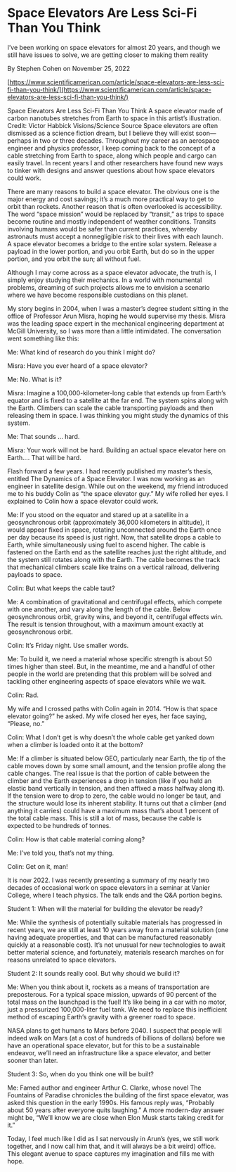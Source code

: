 # Space Elevators Are Less Sci-Fi Than You Think
I’ve been working on space elevators for almost 20 years, and though we still have issues to solve, we are getting closer to making them reality

By Stephen Cohen on November 25, 2022

[https://www.scientificamerican.com/article/space-elevators-are-less-sci-fi-than-you-think/](https://www.scientificamerican.com/article/space-elevators-are-less-sci-fi-than-you-think/)

Space Elevators Are Less Sci-Fi Than You Think
A space elevator made of carbon nanotubes stretches from Earth to space in this artist’s illustration. Credit: Victor Habbick Visions/Science Source
Space elevators are often dismissed as a science fiction dream, but I believe they will exist soon—perhaps in two or three decades. Throughout my career as an aerospace engineer and physics professor, I keep coming back to the concept of a cable stretching from Earth to space, along which people and cargo can easily travel. In recent years I and other researchers have found new ways to tinker with designs and answer questions about how space elevators could work.

There are many reasons to build a space elevator. The obvious one is the major energy and cost savings; it’s a much more practical way to get to orbit than rockets. Another reason that is often overlooked is accessibility. The word “space mission” would be replaced by “transit,” as trips to space become routine and mostly independent of weather conditions. Transits involving humans would be safer than current practices, whereby astronauts must accept a nonnegligible risk to their lives with each launch. A space elevator becomes a bridge to the entire solar system. Release a payload in the lower portion, and you orbit Earth, but do so in the upper portion, and you orbit the sun; all without fuel.

Although I may come across as a space elevator advocate, the truth is, I simply enjoy studying their mechanics. In a world with monumental problems, dreaming of such projects allows me to envision a scenario where we have become responsible custodians on this planet.


My story begins in 2004, when I was a master’s degree student sitting in the office of Professor Arun Misra, hoping he would supervise my thesis. Misra was the leading space expert in the mechanical engineering department at McGill University, so I was more than a little intimidated. The conversation went something like this:

Me: What kind of research do you think I might do?

Misra: Have you ever heard of a space elevator?

Me: No. What is it?

Misra: Imagine a 100,000-kilometer-long cable that extends up from Earth’s equator and is fixed to a satellite at the far end. The system spins along with the Earth. Climbers can scale the cable transporting payloads and then releasing them in space. I was thinking you might study the dynamics of this system.


Me: That sounds … hard.

Misra: Your work will not be hard. Building an actual space elevator here on Earth….
That will be hard.

Flash forward a few years. I had recently published my master’s thesis, entitled The Dynamics of a Space Elevator. I was now working as an engineer in satellite design. While out on the weekend, my friend introduced me to his buddy Colin as “the space elevator guy.” My wife rolled her eyes. I explained to Colin how a space elevator could work.

Me: If you stood on the equator and stared up at a satellite in a geosynchronous orbit (approximately 36,000 kilometers in altitude), it would appear fixed in space, rotating unconnected around the Earth once per day because its speed is just right. Now, that satellite drops a cable to Earth, while simultaneously using fuel to ascend higher. The cable is fastened on the Earth end as the satellite reaches just the right altitude, and the system still rotates along with the Earth. The cable becomes the track that mechanical climbers scale like trains on a vertical railroad, delivering payloads to space.

Colin: But what keeps the cable taut?


Me: A combination of gravitational and centrifugal effects, which compete with one another, and vary along the length of the cable. Below geosynchronous orbit, gravity wins, and beyond it, centrifugal effects win. The result is tension throughout, with a maximum amount exactly at geosynchronous orbit.

Colin: It’s Friday night. Use smaller words.

Me: To build it, we need a material whose specific strength is about 50 times higher than steel. But, in the meantime, me and a handful of other people in the world are pretending that this problem will be solved and tackling other engineering aspects of space elevators while we wait.

Colin: Rad.

My wife and I crossed paths with Colin again in 2014. “How is that space elevator going?” he asked. My wife closed her eyes, her face saying, “Please, no.”


Colin: What I don’t get is why doesn’t the whole cable get yanked down when a climber is loaded onto it at the bottom?

Me: If a climber is situated below GEO, particularly near Earth, the tip of the cable moves down by some small amount, and the tension profile along the cable changes. The real issue is that the portion of cable between the climber and the Earth experiences a drop in tension (like if you held an elastic band vertically in tension, and then affixed a mass halfway along it). If the tension were to drop to zero, the cable would no longer be taut, and the structure would lose its inherent stability. It turns out that a climber (and anything it carries) could have a maximum mass that’s about 1 percent of the total cable mass. This is still a lot of mass, because the cable is expected to be hundreds of tonnes.

Colin: How is that cable material coming along?

Me: I’ve told you, that’s not my thing.

Colin: Get on it, man!

It is now 2022. I was recently presenting a summary of my nearly two decades of occasional work on space elevators in a seminar at Vanier College, where I teach physics. The talk ends and the Q&A portion begins.

Student 1: When will the material for building the elevator be ready?

Me: While the synthesis of potentially suitable materials has progressed in recent years, we are still at least 10 years away from a material solution (one having adequate properties, and that can be manufactured reasonably quickly at a reasonable cost). It’s not unusual for new technologies to await better material science, and fortunately, materials research marches on for reasons unrelated to space elevators.

Student 2: It sounds really cool. But why should we build it?

Me: When you think about it, rockets as a means of transportation are preposterous. For a typical space mission, upwards of 90 percent of the total mass on the launchpad is the fuel! It’s like being in a car with no motor, just a pressurized 100,000-liter fuel tank. We need to replace this inefficient method of escaping Earth’s gravity with a greener road to space.

NASA plans to get humans to Mars before 2040. I suspect that people will indeed walk on Mars (at a cost of hundreds of billions of dollars) before we have an operational space elevator, but for this to be a sustainable endeavor, we’ll need an infrastructure like a space elevator, and better sooner than later.

Student 3: So, when do you think one will be built?

Me: Famed author and engineer Arthur C. Clarke, whose novel The Fountains of Paradise chronicles the building of the first space elevator, was asked this question in the early 1990s. His famous reply was, “Probably about 50 years after everyone quits laughing.” A more modern-day answer might be, “We’ll know we are close when Elon Musk starts taking credit for it.”

Today, I feel much like I did as I sat nervously in Arun’s (yes, we still work together, and I now call him that, and it will always be a bit weird) office. This elegant avenue to space captures my imagination and fills me with hope.
